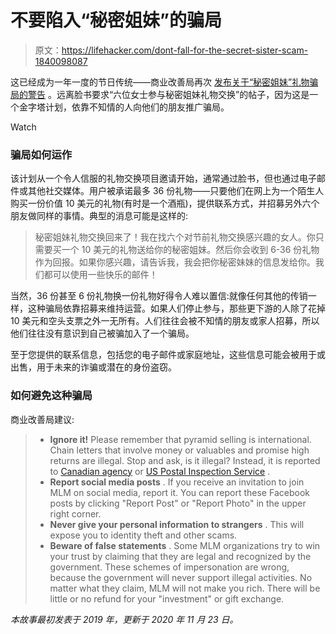 # 不要陷入“秘密姐妹”的骗局

> 原文：<https://lifehacker.com/dont-fall-for-the-secret-sister-scam-1840098087>

这已经成为一年一度的节日传统——商业改善局再次 [发布关于“秘密姐妹”礼物骗局的警告](https://www.bbb.org/article/scams/18854-bbb-warning-secret-sister-gift-exchange-is-illegal) 。远离脸书要求“六位女士参与秘密姐妹礼物交换”的帖子，因为这是一个金字塔计划，依靠不知情的人向他们的朋友推广骗局。

Watch

### **骗局如何运作**

该计划从一个令人信服的礼物交换项目邀请开始，通常通过脸书，但也通过电子邮件或其他社交媒体。用户被承诺最多 36 份礼物——只要他们在网上为一个陌生人购买一份价值 10 美元的礼物(有时是一个酒瓶)，提供联系方式，并招募另外六个朋友做同样的事情。典型的消息可能是这样的:

> 秘密姐妹礼物交换回来了！我在找六个对节前礼物交换感兴趣的女人。你只需要买一个 10 美元的礼物送给你的秘密姐妹。然后你会收到 6-36 份礼物作为回报。如果你感兴趣，请告诉我，我会把你秘密妹妹的信息发给你。我们都可以使用一些快乐的邮件！

当然，36 份甚至 6 份礼物换一份礼物好得令人难以置信:就像任何其他的传销一样，这种骗局依靠招募来维持运营。如果人们停止参与，那些更下游的人除了花掉 10 美元和空头支票之外一无所有。人们往往会被不知情的朋友或家人招募，所以他们往往没有意识到自己被骗加入了一个骗局。

至于您提供的联系信息，包括您的电子邮件或家庭地址，这些信息可能会被用于或出售，用于未来的诈骗或潜在的身份盗窃。

### **如何避免这种骗局**

商业改善局建议:

> *   **Ignore it!** Please remember that pyramid selling is international. Chain letters that involve money or valuables and promise high returns are illegal. Stop and ask, is it illegal? Instead, it is reported to [Canadian agency](http://www.antifraudcentre-centreantifraude.ca/fraud-escroquerie/types/pyramid-pyramide/index-eng.htm) or [US Postal Inspection Service](https://www.uspis.gov/report/) .
> *   **Report social media posts** . If you receive an invitation to join MLM on social media, report it. You can report these Facebook posts by clicking "Report Post" or "Report Photo" in the upper right corner.
> *   **Never give your personal information to strangers** . This will expose you to identity theft and other scams.
> *   **Beware of false statements** . Some MLM organizations try to win your trust by claiming that they are legal and recognized by the government. These schemes of impersonation are wrong, because the government will never support illegal activities. No matter what they claim, MLM will not make you rich. There will be little or no refund for your "investment" or gift exchange.

*本故事最初发表于 2019 年，更新于 2020 年 11 月 23 日。*
